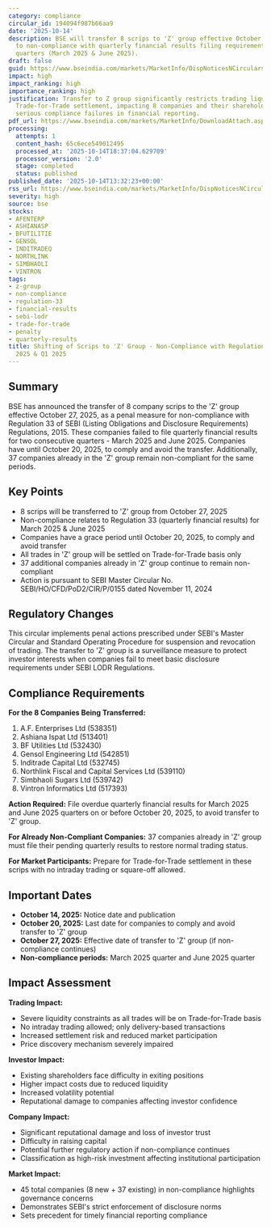 ```yaml
---
category: compliance
circular_id: 194094f987b66aa9
date: '2025-10-14'
description: BSE will transfer 8 scrips to 'Z' group effective October 27, 2025, due
  to non-compliance with quarterly financial results filing requirements for two consecutive
  quarters (March 2025 & June 2025).
draft: false
guid: https://www.bseindia.com/markets/MarketInfo/DispNoticesNCirculars.aspx?Noticeid={5EFC8A27-1D7F-418D-A6BC-03D91B7219C9}&noticeno=20251014-44&dt=10/14/2025&icount=44&totcount=61&flag=0
impact: high
impact_ranking: high
importance_ranking: high
justification: Transfer to Z group significantly restricts trading liquidity with
  Trade-for-Trade settlement, impacting 8 companies and their shareholders. Indicates
  serious compliance failures in financial reporting.
pdf_url: https://www.bseindia.com/markets/MarketInfo/DownloadAttach.aspx?id=20251014-44&attachedId=
processing:
  attempts: 1
  content_hash: 65c6ece549012495
  processed_at: '2025-10-14T18:37:04.629709'
  processor_version: '2.0'
  stage: completed
  status: published
published_date: '2025-10-14T13:32:23+00:00'
rss_url: https://www.bseindia.com/markets/MarketInfo/DispNoticesNCirculars.aspx?Noticeid={5EFC8A27-1D7F-418D-A6BC-03D91B7219C9}&noticeno=20251014-44&dt=10/14/2025&icount=44&totcount=61&flag=0
severity: high
source: bse
stocks:
- AFENTERP
- ASHIANASP
- BFUTILITIE
- GENSOL
- INDITRADEQ
- NORTHLINK
- SIMBHAOLI
- VINTRON
tags:
- z-group
- non-compliance
- regulation-33
- financial-results
- sebi-lodr
- trade-for-trade
- penalty
- quarterly-results
title: Shifting of Scrips to 'Z' Group - Non-Compliance with Regulation 33 for Q4
  2025 & Q1 2025
---
```


## Summary

BSE has announced the transfer of 8 company scrips to the 'Z' group effective October 27, 2025, as a penal measure for non-compliance with Regulation 33 of SEBI (Listing Obligations and Disclosure Requirements) Regulations, 2015. These companies failed to file quarterly financial results for two consecutive quarters - March 2025 and June 2025. Companies have until October 20, 2025, to comply and avoid the transfer. Additionally, 37 companies already in the 'Z' group remain non-compliant for the same periods.

## Key Points

- 8 scrips will be transferred to 'Z' group from October 27, 2025
- Non-compliance relates to Regulation 33 (quarterly financial results) for March 2025 & June 2025
- Companies have a grace period until October 20, 2025, to comply and avoid transfer
- All trades in 'Z' group will be settled on Trade-for-Trade basis only
- 37 additional companies already in 'Z' group continue to remain non-compliant
- Action is pursuant to SEBI Master Circular No. SEBI/HO/CFD/PoD2/CIR/P/0155 dated November 11, 2024

## Regulatory Changes

This circular implements penal actions prescribed under SEBI's Master Circular and Standard Operating Procedure for suspension and revocation of trading. The transfer to 'Z' group is a surveillance measure to protect investor interests when companies fail to meet basic disclosure requirements under SEBI LODR Regulations.

## Compliance Requirements

**For the 8 Companies Being Transferred:**
1. A.F. Enterprises Ltd (538351)
2. Ashiana Ispat Ltd (513401)
3. BF Utilities Ltd (532430)
4. Gensol Engineering Ltd (542851)
5. Inditrade Capital Ltd (532745)
6. Northlink Fiscal and Capital Services Ltd (539110)
7. Simbhaoli Sugars Ltd (539742)
8. Vintron Informatics Ltd (517393)

**Action Required:** File overdue quarterly financial results for March 2025 and June 2025 quarters on or before October 20, 2025, to avoid transfer to 'Z' group.

**For Already Non-Compliant Companies:** 37 companies already in 'Z' group must file their pending quarterly results to restore normal trading status.

**For Market Participants:** Prepare for Trade-for-Trade settlement in these scrips with no intraday trading or square-off allowed.

## Important Dates

- **October 14, 2025:** Notice date and publication
- **October 20, 2025:** Last date for companies to comply and avoid transfer to 'Z' group
- **October 27, 2025:** Effective date of transfer to 'Z' group (if non-compliance continues)
- **Non-compliance periods:** March 2025 quarter and June 2025 quarter

## Impact Assessment

**Trading Impact:**
- Severe liquidity constraints as all trades will be on Trade-for-Trade basis
- No intraday trading allowed; only delivery-based transactions
- Increased settlement risk and reduced market participation
- Price discovery mechanism severely impaired

**Investor Impact:**
- Existing shareholders face difficulty in exiting positions
- Higher impact costs due to reduced liquidity
- Increased volatility potential
- Reputational damage to companies affecting investor confidence

**Company Impact:**
- Significant reputational damage and loss of investor trust
- Difficulty in raising capital
- Potential further regulatory action if non-compliance continues
- Classification as high-risk investment affecting institutional participation

**Market Impact:**
- 45 total companies (8 new + 37 existing) in non-compliance highlights governance concerns
- Demonstrates SEBI's strict enforcement of disclosure norms
- Sets precedent for timely financial reporting compliance